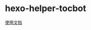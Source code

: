 # hexo-helper-tocbot
[使用文档](https://www.hojun.cn/2019/04/01/hexo-helper-tocbot%E6%8F%92%E4%BB%B6%E4%BD%BF%E7%94%A8%E6%95%99%E7%A8%8B/)

